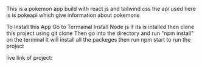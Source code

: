 This is a pokemon app build with react js and tailwind css the api used here is is pokeapi which give information about pokemons 

To Install this App Go to Termainal Install Node js if its is intalled then clone this project using git clone Then go into the directory and run "npm install" on the terminal It will install all the packeges then run npm start to run the project

live link of project:
